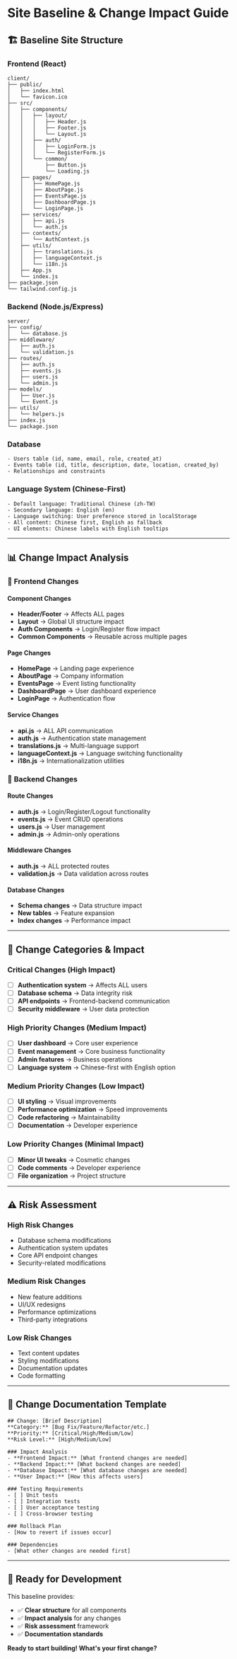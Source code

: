 # Site Baseline & Change Impact Guide

## 🏗️ **Baseline Site Structure**

### Frontend (React)
```
client/
├── public/
│   ├── index.html
│   └── favicon.ico
├── src/
│   ├── components/
│   │   ├── layout/
│   │   │   ├── Header.js
│   │   │   ├── Footer.js
│   │   │   └── Layout.js
│   │   ├── auth/
│   │   │   ├── LoginForm.js
│   │   │   └── RegisterForm.js
│   │   └── common/
│   │       ├── Button.js
│   │       └── Loading.js
│   ├── pages/
│   │   ├── HomePage.js
│   │   ├── AboutPage.js
│   │   ├── EventsPage.js
│   │   ├── DashboardPage.js
│   │   └── LoginPage.js
│   ├── services/
│   │   ├── api.js
│   │   └── auth.js
│   ├── contexts/
│   │   └── AuthContext.js
│   ├── utils/
│   │   ├── translations.js
│   │   ├── languageContext.js
│   │   └── i18n.js
│   ├── App.js
│   └── index.js
├── package.json
└── tailwind.config.js
```

### Backend (Node.js/Express)
```
server/
├── config/
│   └── database.js
├── middleware/
│   ├── auth.js
│   └── validation.js
├── routes/
│   ├── auth.js
│   ├── events.js
│   ├── users.js
│   └── admin.js
├── models/
│   ├── User.js
│   └── Event.js
├── utils/
│   └── helpers.js
├── index.js
└── package.json
```

### Database
```
- Users table (id, name, email, role, created_at)
- Events table (id, title, description, date, location, created_by)
- Relationships and constraints
```

### Language System (Chinese-First)
```
- Default language: Traditional Chinese (zh-TW)
- Secondary language: English (en)
- Language switching: User preference stored in localStorage
- All content: Chinese first, English as fallback
- UI elements: Chinese labels with English tooltips
```

---

## 📊 **Change Impact Analysis**

### 🔧 **Frontend Changes**

#### **Component Changes**
- **Header/Footer** → Affects ALL pages
- **Layout** → Global UI structure impact
- **Auth Components** → Login/Register flow impact
- **Common Components** → Reusable across multiple pages

#### **Page Changes**
- **HomePage** → Landing page experience
- **AboutPage** → Company information
- **EventsPage** → Event listing functionality
- **DashboardPage** → User dashboard experience
- **LoginPage** → Authentication flow

#### **Service Changes**
- **api.js** → ALL API communication
- **auth.js** → Authentication state management
- **translations.js** → Multi-language support
- **languageContext.js** → Language switching functionality
- **i18n.js** → Internationalization utilities

### 🔧 **Backend Changes**

#### **Route Changes**
- **auth.js** → Login/Register/Logout functionality
- **events.js** → Event CRUD operations
- **users.js** → User management
- **admin.js** → Admin-only operations

#### **Middleware Changes**
- **auth.js** → ALL protected routes
- **validation.js** → Data validation across routes

#### **Database Changes**
- **Schema changes** → Data structure impact
- **New tables** → Feature expansion
- **Index changes** → Performance impact

---

## 🎯 **Change Categories & Impact**

### **Critical Changes** (High Impact)
- [ ] **Authentication system** → Affects ALL users
- [ ] **Database schema** → Data integrity risk
- [ ] **API endpoints** → Frontend-backend communication
- [ ] **Security middleware** → User data protection

### **High Priority Changes** (Medium Impact)
- [ ] **User dashboard** → Core user experience
- [ ] **Event management** → Core business functionality
- [ ] **Admin features** → Business operations
- [ ] **Language system** → Chinese-first with English option

### **Medium Priority Changes** (Low Impact)
- [ ] **UI styling** → Visual improvements
- [ ] **Performance optimization** → Speed improvements
- [ ] **Code refactoring** → Maintainability
- [ ] **Documentation** → Developer experience

### **Low Priority Changes** (Minimal Impact)
- [ ] **Minor UI tweaks** → Cosmetic changes
- [ ] **Code comments** → Developer experience
- [ ] **File organization** → Project structure

---

## ⚠️ **Risk Assessment**

### **High Risk Changes**
- Database schema modifications
- Authentication system updates
- Core API endpoint changes
- Security-related modifications

### **Medium Risk Changes**
- New feature additions
- UI/UX redesigns
- Performance optimizations
- Third-party integrations

### **Low Risk Changes**
- Text content updates
- Styling modifications
- Documentation updates
- Code formatting

---

## 📝 **Change Documentation Template**

```
## Change: [Brief Description]
**Category:** [Bug Fix/Feature/Refactor/etc.]
**Priority:** [Critical/High/Medium/Low]
**Risk Level:** [High/Medium/Low]

### Impact Analysis
- **Frontend Impact:** [What frontend changes are needed]
- **Backend Impact:** [What backend changes are needed]
- **Database Impact:** [What database changes are needed]
- **User Impact:** [How this affects users]

### Testing Requirements
- [ ] Unit tests
- [ ] Integration tests
- [ ] User acceptance testing
- [ ] Cross-browser testing

### Rollback Plan
- [How to revert if issues occur]

### Dependencies
- [What other changes are needed first]
```

---

## 🚀 **Ready for Development**

This baseline provides:
- ✅ **Clear structure** for all components
- ✅ **Impact analysis** for any changes
- ✅ **Risk assessment** framework
- ✅ **Documentation standards**

**Ready to start building! What's your first change?** 